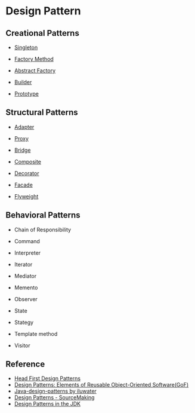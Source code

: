 # Design Pattern

## Creational Patterns

* [Singleton](creational/singleton)

* [Factory Method](creational/factory/factory)

* [Abstract Factory](creational/factory/abstract-factory)

* [Builder](creational/builder)

* [Prototype](creational/prototype)


## Structural Patterns

* [Adapter](structural/adapter)

* [Proxy](structural/proxy)

* [Bridge](structural/bridge)

* [Composite](structural/composite)

* [Decorator](structural/decorator)

* [Facade](structural/facade)

* [Flyweight](structural/flyweight)


## Behavioral Patterns

* Chain of Responsibility

* Command

* Interpreter

* Iterator

* Mediator

* Memento

* Observer

* State

* Stategy

* Template method

* Visitor


## Reference
* [Head First Design Patterns](http://www.headfirstlabs.com/books/hfdp)
* [Design Patterns: Elements of Reusable Object-Oriented Software(GoF)](http://c2.com/cgi/wiki?DesignPatternsBook)
* [Java-design-patterns by iluwater](https://github.com/iluwatar/java-design-patterns)
* [Design Patterns - SourceMaking](https://sourcemaking.com/design_patterns)
* [Design Patterns in the JDK](http://www.javacodegeeks.com/2011/03/design-patterns-in-jdk.html)
